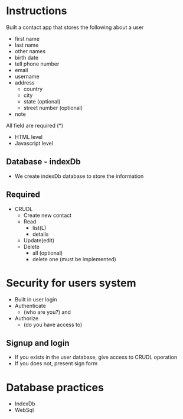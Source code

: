 # Instructions

Built a contact app that stores the following about a user

- first name
- last name
- other names
- birth date
- tell phone number
- email
- username
- address
  - country
  - city
  - state (optional)
  - street number (optional)
- note

All field are required (\*)

- HTML level
- Javascript level

## Database - indexDb

- We create indexDb database to store the information

## Required

- CRUDL
  - Create new contact
  - Read
    - list(L)
    - details
  - Update(edit)
  - Delete
    - all (optional)
    - delete one (must be implemented)

# Security for users system

- Built in user login
- Authenticate
  - (who are you?) and
- Authorize
  - (do you have access to)

## Signup and login

- If you exists in the user database, give access to CRUDL operation
- If you does not, present sign form

# Database practices

- IndexDb
- WebSql
